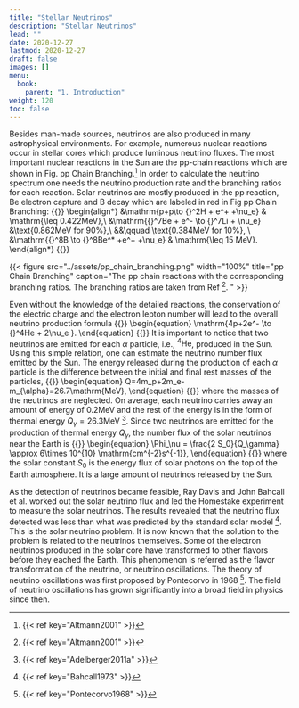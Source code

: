```yaml
---
title: "Stellar Neutrinos"
description: "Stellar Neutrinos"
lead: ""
date: 2020-12-27
lastmod: 2020-12-27
draft: false
images: []
menu:
  book:
    parent: "1. Introduction"
weight: 120
toc: false
---
```


Besides man-made sources, neutrinos are also produced in many astrophysical environments. For example, numerous nuclear reactions occur in stellar cores which produce luminous neutrino fluxes. The most important nuclear reactions in the Sun are the pp-chain reactions which are shown in Fig. pp Chain Branching.[^Altmann2001] In order to calculate the neutrino spectrum one needs the neutrino production rate and the branching ratios for each reaction. Solar neutrinos are mostly produced in the pp reaction, Be electron capture and B decay which are labeled in red in Fig pp Chain Branching:
{{<m>}}
\begin{align*}
&\mathrm{p+p\to {}^2H + e^+ +\nu_e}  & \mathrm{\leq 0.422MeV},\\
&\mathrm{{}^7Be + e^- \to {}^7Li + \nu_e} &\text{0.862MeV for 90\%},\\
&&\qquad \text{0.384MeV for 10\%}, \\
&\mathrm{{}^8B \to {}^8Be^* +e^+ +\nu_e}  & \mathrm{\leq 15 MeV}.
\end{align*}
{{</m>}}


{{< figure src="../assets/pp_chain_branching.png" width="100%" title="pp Chain Branching" caption="The pp chain reactions with the corresponding branching ratios. The branching ratios are taken from Ref [^Altmann2001]. " >}}



Even without the knowledge of the detailed reactions, the conservation of the electric charge and the electron lepton number will lead to the overall neutrino production formula
{{<m>}}
\begin{equation}
\mathrm{4p+2e^- \to {}^4He + 2\nu_e }.
\end{equation}
{{</m>}}
It is important to notice that two neutrinos are emitted for each $\alpha$ particle, i.e., ${}^4\mathrm{He}$, produced in the Sun. Using this simple relation, one can estimate the neutrino number flux emitted by the Sun. The energy released during the production of each $\alpha$ particle is the difference between the initial and final rest masses of the particles,
{{<m>}}
\begin{equation}
Q=4m_p+2m_e-m_{\alpha}=26.7\mathrm{MeV},
\end{equation}
{{</m>}}
where the masses of the neutrinos are neglected. On average, each neutrino carries away an amount of energy of $0.2\mathrm{MeV}$ and the rest of the energy is in the form of thermal energy $Q_\gamma=26.3\mathrm{MeV}$ [^Adelberger2011a].
Since two neutrinos are emitted for the production of thermal energy $Q_\gamma$, the number flux of the solar neutrinos near the Earth is
{{<m>}}
\begin{equation}
\Phi_\nu = \frac{2 S_0}{Q_\gamma} \approx 6\times 10^{10} \mathrm{cm^{-2}s^{-1}},
\end{equation}
{{</m>}}
where the solar constant $S_0$ is the energy flux of solar photons on the top of the Earth atmosphere. It is a large amount of neutrinos released by the Sun.


As the detection of neutrinos became feasible, Ray Davis and John Bahcall et al. worked out the solar neutrino flux and led the Homestake experiment to measure the solar neutrinos. The results revealed that the neutrino flux detected was less than what was predicted by the standard solar model [^Bahcall1973]. This is the solar neutrino problem. It is now known that the solution to the problem is related to the neutrinos themselves. Some of the electron neutrinos produced in the solar core have transformed to other flavors before they eached the Earth. This phenomenon is referred as the flavor transformation of the neutrino, or neutrino oscillations. The theory of neutrino oscillations was first proposed by Pontecorvo in 1968 [^Pontecorvo1968]. The field of neutrino oscillations has grown significantly into a broad field in physics since then.

[^Altmann2001]: {{< ref key="Altmann2001" >}}
[^Bahcall1973]: {{< ref key="Bahcall1973" >}}
[^Pontecorvo1968]: {{< ref key="Pontecorvo1968" >}}
[^Adelberger2011a]: {{< ref key="Adelberger2011a" >}}